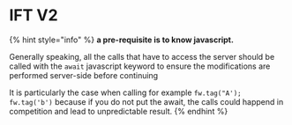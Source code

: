 # IFT V2

{% hint style="info" %}
**a pre-requisite is to know javascript.**

Generally speaking, all the calls that have to access the server should be called with the `await` javascript keyword to ensure the modifications are performed server-side before continuing

It is particularly the case when calling for example `fw.tag("A'); fw.tag('b')` because if you do not put the await, the calls could happend in competition and lead to unpredictable result.
{% endhint %}

